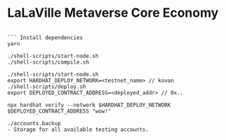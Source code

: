 # LaLaVille Metaverse Core Economy

``` Economy core for LaLaVille Metaverse.

``` Install dependencies
yarn
```

``` Compile contracts locally
./shell-scripts/start-node.sh
./shell-scripts/compile.sh
```

``` Deploy contracts to the local Hardhat node
./shell-scripts/start-node.sh
export HARDHAT_DEPLOY_NETWORK=<testnet_name> // kovan
./shell-scripts/deploy.sh
export DEPLOYED_CONTRACT_ADDRESS=<deployed_addr> // 0x..
```

``` Verify contract on local node
npx hardhat verify --network $HARDHAT_DEPLOY_NETWORK $DEPLOYED_CONTRACT_ADDRESS "wow!"
```

``` Files description
./accounts.backup
- Storage for all available testing accounts.
```